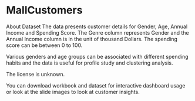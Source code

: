 # MallCustomers
About Dataset
The data presents customer details for Gender, Age, Annual Income and Spending Score.
The Genre column represents Gender and the Annual Income column is in the unit of thousand Dollars.
The spending score can be between 0 to 100.

Various genders and age groups can be associated with different spending habits and the data is useful for profile study and clustering analysis.

The license is unknown.

You can download workbook and dataset for interactive dashboard usage or look at the slide images to look at customer insights.
